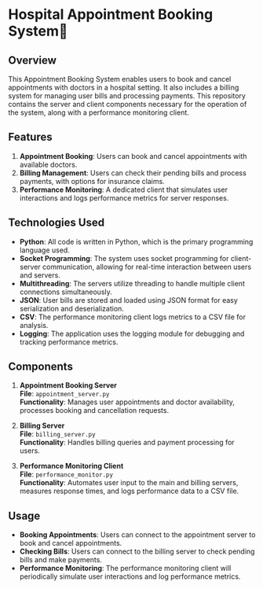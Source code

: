 # Hospital Appointment Booking System🏥

## Overview
This Appointment Booking System enables users to book and cancel appointments with doctors in a hospital setting. It also includes a billing system for managing user bills and processing payments. This repository contains the server and client components necessary for the operation of the system, along with a performance monitoring client.

## Features
1. **Appointment Booking**: Users can book and cancel appointments with available doctors.
2. **Billing Management**: Users can check their pending bills and process payments, with options for insurance claims.
3. **Performance Monitoring**: A dedicated client that simulates user interactions and logs performance metrics for server responses.

## Technologies Used
- **Python**: All code is written in Python, which is the primary programming language used.
- **Socket Programming**: The system uses socket programming for client-server communication, allowing for real-time interaction between users and servers.
- **Multithreading**: The servers utilize threading to handle multiple client connections simultaneously.
- **JSON**: User bills are stored and loaded using JSON format for easy serialization and deserialization.
- **CSV**: The performance monitoring client logs metrics to a CSV file for analysis.
- **Logging**: The application uses the logging module for debugging and tracking performance metrics.

## Components
1. **Appointment Booking Server**  
   **File**: `appointment_server.py`  
   **Functionality**: Manages user appointments and doctor availability, processes booking and cancellation requests.

2. **Billing Server**  
   **File**: `billing_server.py`  
   **Functionality**: Handles billing queries and payment processing for users.

3. **Performance Monitoring Client**  
   **File**: `performance_monitor.py`  
   **Functionality**: Automates user input to the main and billing servers, measures response times, and logs performance data to a CSV file.

## Usage
- **Booking Appointments**: Users can connect to the appointment server to book and cancel appointments.
- **Checking Bills**: Users can connect to the billing server to check pending bills and make payments.
- **Performance Monitoring**: The performance monitoring client will periodically simulate user interactions and log performance metrics.

